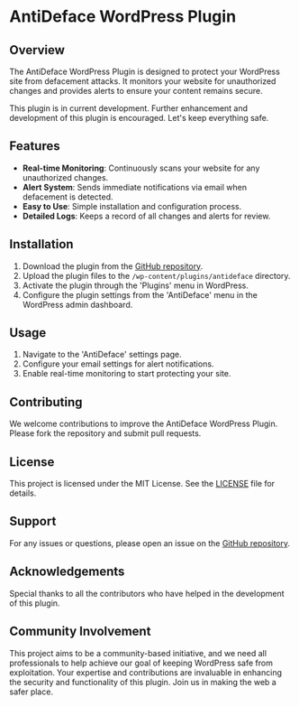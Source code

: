# AntiDeface WordPress Plugin

## Overview

The AntiDeface WordPress Plugin is designed to protect your WordPress site from defacement attacks. It monitors your website for unauthorized changes and provides alerts to ensure your content remains secure.

This plugin is in current development. Further enhancement and development of this plugin is encouraged. Let's keep everything safe.

## Features

- **Real-time Monitoring**: Continuously scans your website for any unauthorized changes.
- **Alert System**: Sends immediate notifications via email when defacement is detected.
- **Easy to Use**: Simple installation and configuration process.
- **Detailed Logs**: Keeps a record of all changes and alerts for review.

## Installation

1. Download the plugin from the [GitHub repository](#).
2. Upload the plugin files to the `/wp-content/plugins/antideface` directory.
3. Activate the plugin through the 'Plugins' menu in WordPress.
4. Configure the plugin settings from the 'AntiDeface' menu in the WordPress admin dashboard.

## Usage

1. Navigate to the 'AntiDeface' settings page.
2. Configure your email settings for alert notifications.
3. Enable real-time monitoring to start protecting your site.

## Contributing

We welcome contributions to improve the AntiDeface WordPress Plugin. Please fork the repository and submit pull requests.

## License

This project is licensed under the MIT License. See the [LICENSE](LICENSE) file for details.

## Support

For any issues or questions, please open an issue on the [GitHub repository](#).

## Acknowledgements

Special thanks to all the contributors who have helped in the development of this plugin.
## Community Involvement

This project aims to be a community-based initiative, and we need all professionals to help achieve our goal of keeping WordPress safe from exploitation. Your expertise and contributions are invaluable in enhancing the security and functionality of this plugin. Join us in making the web a safer place.
